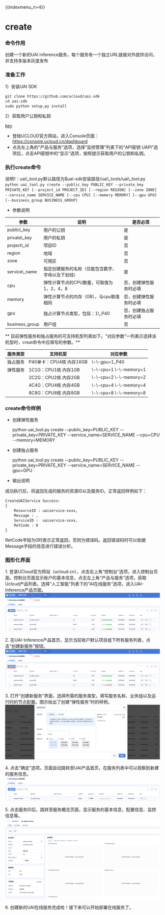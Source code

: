 {{indexmenu_n>4}}

# create

### 命令作用

创建一个新的UAI inference服务，每个服务有一个独立URL链接对外提供访问，并支持多版本灰度发布  

### 准备工作

1）安装UAI SDK

    git clone https://github.com/ucloud/uai-sdk
    cd uai-sdk
    sudo python setup.py install

2）获取用户公钥和私钥

[key](/ai/uai-inference/base/key)

  - 登陆UCLOUD官方网站，进入Console页面：<https://console.ucloud.cn/dashboard>
  - 点击左上角的“产品与服务”选项，选择“监控管理”列表下的“API密钥
    UAPI”选项后，点击API密钥中的“显示”选项，按照提示获取用户的公钥和私钥。

### 执行create命令

说明1：uai\\\_tool.py默认路径为$uai-sdk安装路径/uai\\\_tools/uai\\\_tool.py  
`python uai_tool.py create --public_key PUBLIC_KEY
--private_key PRIVATE_KEY
[--project_id PROJECT_ID]
[--region REGION]
[--zone ZONE]
--service_name SERVICE_NAME
[--cpu CPU]
[--memory MEMORY]
[--gpu GPU]
[--business_group BUSINESS_GROUP]
`

  - 参数说明  

| **参数**          | **说明**                    | **是否必须**    |
| --------------- | ------------------------- | ----------- |
| public\\\_key   | 用户的公钥                     | 是           |
| private\\\_key  | 用户的私钥                     | 是           |
| project\\\_id   | 项目ID                      | 否           |
| region          | 地域                        | 否           |
| zone            | 可用区                       | 否           |
| service\\\_name | 指定创建服务的名称（仅能包含数字、字母以及下划线） | 是           |
| cpu             | 弹性计算节点的CPU数量，可取值为1，2，4，8  | 否，创建弹性服务时必填 |
| memory          | 弹性计算节点的内存（GB），与cpu取值相同    | 否，创建弹性服务时必填 |
| gpu             | 独占计算节点类型，包括：1\\\_P40      | 否，创建独占服务时必填 |
| business\_group | 用户组                       | 否           |

\*\* 目前弹性服务和独占服务的可支持机型列表如下。“对应参数”一列表示选择该机型时，creat命令中应填写的参数。\*\*

| **服务类型** | **支持机型**           | **对应参数**                   |
| -------- | ------------------ | -------------------------- |
| 独占服务     | P40单卡：CPU4核 内存16GB | \\-\\-gpu=1\_P40           |
| 弹性服务     | 1C1G：CPU1核 内存1GB   | \\-\\-cpu=1 \\-\\-memory=1 |
|          | 2C2G：CPU2核 内存2GB   | \\-\\-cpu=2 \\-\\-memory=2 |
|          | 4C4G：CPU4核 内存4GB   | \\-\\-cpu=4 \\-\\-memory=4 |
|          | 8C8G：CPU8核 内存8GB   | \\-\\-cpu=8 \\-\\-memory=8 |

### create命令样例

  - 创建弹性服务  



    python uai_tool.py create --public_key=PUBLIC_KEY --private_key=PRIVATE_KEY --service_name=SERVICE_NAME --cpu=CPU --memory=MEMORY

  - 创建独占服务  



    python uai_tool.py create --public_key=PUBLIC_KEY --private_key=PRIVATE_KEY --service_name=SERVICE_NAME --gpu=GPU

  - 输出说明  

成功执行后，将返回生成的服务的资源ID以及服务ID。正常返回样例如下：

    CreateUAIService Success:
    {
        ResourceID : uaiservice-xxxx,
        Message : ,
        ServiceID :  uaiservice-xxxx,
        RetCode : 0
    }

RetCode字段为0时表示正常返回，否则为错误码。返回错误码时可以依据Message字段的信息进行错误分析。

### 图形化界面

1\.
登录UCloud官方网站（ucloud.cn），点击右上角“控制台”选项，进入控制台页面。控制台页面显示账户的基本信息，点击左上角“产品与服务”选项，获取Ucloud产品列表。选择“人工智能”列表下的“AI在线服务”选项，进入UAI-Inference产品页面。  
![](/images/use/oplist/create/create_1.png)

2\. 在UAI-Inference产品首页，显示当前账户默认项目组下所有服务列表，点击“创建新服务”按钮。  
![](/images/use/oplist/create/create1.png)

3\. 打开“创建新服务”界面，选择所需的服务类型，填写服务名称、业务组以及运行时的节点配置。图示给出了创建“弹性服务”时的样例。  
![](/images/use/oplist/create/create2.png)

4\. 点击“确定”选项，页面自动跳转至UAI产品首页，在服务列表中可以观察到新建的服务信息。  
![](/images/use/oplist/create/create3.png)

5\. 点击服务ID后，跳转至服务概览页面，显示服务的基本信息，配置信息、监控信息等。  
![](/images/use/oplist/create/create4.png)

6\. 创建新的UAI在线服务完成啦！接下来可以开始部署在线服务了。
